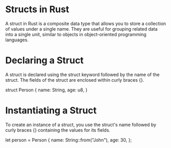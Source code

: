<h1>Structs in Rust</h1>
A struct in Rust is a composite data type that allows you to store a collection of 
values under a single name. They are useful for grouping related data into a single unit, similar to objects in object-oriented programming languages.

<h1>Declaring a Struct</h1>
A struct is declared using the struct keyword followed by the name of the struct. The fields of the struct are enclosed within curly braces {}.

struct Person {
    name: String,
    age: u8,
}

<h1>Instantiating a Struct</h1>
To create an instance of a struct, you use the struct's name followed by curly braces {} containing the values for its fields.

let person = Person {
    name: String::from("John"),
    age: 30,
};
